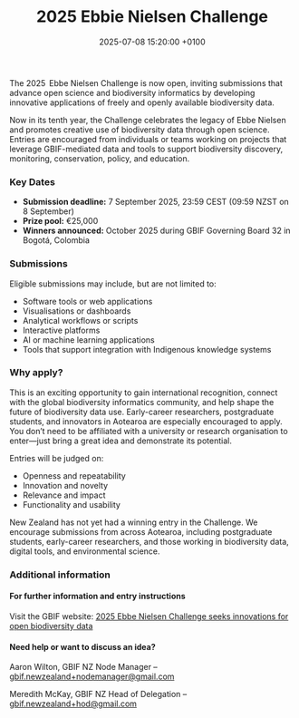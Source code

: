 ﻿---
title:  "2025 Ebbie Nielsen Challenge"
date:   2025-07-08 15:20:00 +0100
categories: ["award", "prize", "data use", "Ebbie Nielsen Challenge"]
lang-ref: ebbie-nielsen-challenge
background: assets/images/posts/2025-07-08-EbbieNielsen.jpg
imageLicense: (c) Aaron Wilton, 2025 |
  Photo – Common Copper (Lycaena salustius) by Aaron Wilton.
---

The 2025  Ebbe Nielsen Challenge is now open, inviting submissions that advance open science and biodiversity informatics by developing innovative applications of freely and openly available biodiversity data.

Now in its tenth year, the Challenge celebrates the legacy of Ebbe Nielsen and promotes creative use of biodiversity data through open science.
Entries are encouraged from individuals or teams working on projects that leverage GBIF-mediated data and tools to support biodiversity discovery, monitoring, conservation, policy, and education.

### Key Dates
- **Submission deadline:** 7 September 2025, 23:59 CEST (09:59 NZST on 8 September)
- **Prize pool:** €25,000
- **Winners announced:** October 2025 during GBIF Governing Board 32 in Bogotá, Colombia

### Submissions
Eligible submissions may include, but are not limited to:
- Software tools or web applications
- Visualisations or dashboards
- Analytical workflows or scripts
- Interactive platforms
- AI or machine learning applications
- Tools that support integration with Indigenous knowledge systems

### Why apply?
This is an exciting opportunity to gain international recognition, connect with the global biodiversity informatics community, and help shape the future of biodiversity data use. Early-career researchers, postgraduate students, and innovators in Aotearoa are especially encouraged to apply. You don’t need to be affiliated with a university or research organisation to enter—just bring a great idea and demonstrate its potential.

Entries will be judged on:
- Openness and repeatability
- Innovation and novelty
- Relevance and impact
- Functionality and usability

New Zealand has not yet had a winning entry in the Challenge. We encourage submissions from across Aotearoa, including postgraduate students, early-career researchers, and those working in biodiversity data, digital tools, and environmental science.

### Additional information
#### For further information and entry instructions
Visit the GBIF website:  [2025 Ebbe Nielsen Challenge seeks innovations for open biodiversity data](https://www.gbif.org/news/7cNvqaLzeSyQrLOulk4L5S/2025-ebbe-nielsen-challenge-seeks-innovations-for-open-biodiversity-data)

#### Need help or want to discuss an idea?

Aaron Wilton, GBIF NZ Node Manager – gbif.newzealand+nodemanager@gmail.com

Meredith McKay, GBIF NZ Head of Delegation – gbif.newzealand+hod@gmail.com
